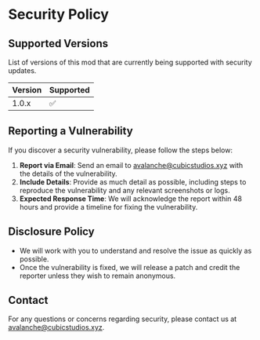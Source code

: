 # Security Policy

## Supported Versions
List of versions of this mod that are currently being supported with security updates.

| Version | Supported          |
|---------|--------------------|
| 1.0.x   | ✅                  |

## Reporting a Vulnerability
If you discover a security vulnerability, please follow the steps below:

1. **Report via Email**: Send an email to [avalanche@cubicstudios.xyz](mailto:avalanche@cubicstudios.xyz) with the details of the vulnerability.
2. **Include Details**: Provide as much detail as possible, including steps to reproduce the vulnerability and any relevant screenshots or logs.
3. **Expected Response Time**: We will acknowledge the report within 48 hours and provide a timeline for fixing the vulnerability.

## Disclosure Policy
- We will work with you to understand and resolve the issue as quickly as possible.
- Once the vulnerability is fixed, we will release a patch and credit the reporter unless they wish to remain anonymous.

## Contact
For any questions or concerns regarding security, please contact us at [avalanche@cubicstudios.xyz](mailto:avalanche@cubicstudios.xyz).
